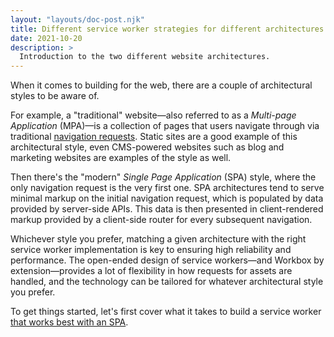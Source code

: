 ```yaml
---
layout: "layouts/doc-post.njk"
title: Different service worker strategies for different architectures
date: 2021-10-20
description: >
  Introduction to the two different website architectures.
---
```


When it comes to building for the web, there are a couple of architectural styles to be aware of.

For example, a "traditional" website&mdash;also referred to as a _Multi-page Application_ (MPA)&mdash;is a collection of pages that users navigate through via traditional [navigation requests](https://web.dev/handling-navigation-requests/). 
Static sites are a good example of this architectural style, 
even CMS-powered websites such as blog and marketing websites are examples of the style as well.

Then there's the "modern" _Single Page Application_ (SPA) style, 
where the only navigation request is the very first one. 
SPA architectures tend to serve minimal markup on the initial navigation request, 
which is populated by data provided by server-side APIs. 
This data is then presented in client-rendered markup provided by a client-side router for every subsequent navigation.

Whichever style you prefer, 
matching a given architecture with the right service worker implementation is key to ensuring high reliability and performance. 
The open-ended design of service workers&mdash;and Workbox by extension&mdash;provides a lot of flexibility in how requests for assets are handled, 
and the technology can be tailored for whatever architectural style you prefer.

To get things started, let's first cover what it takes to build a service worker 
[that works best with an SPA](/docs/workbox/app-shell-model).

